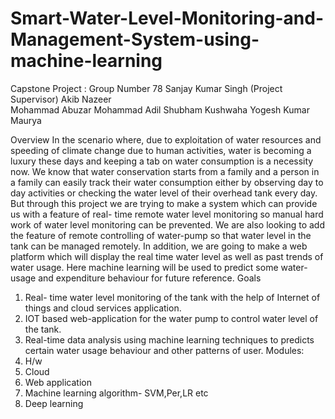 # Smart-Water-Level-Monitoring-and-Management-System-using-machine-learning

Capstone Project : Group Number 78
Sanjay Kumar Singh (Project Supervisor)
Akib Nazeer  
Mohammad Abuzar
Mohammad Adil
Shubham Kushwaha
Yogesh Kumar Maurya

Overview
In the scenario where, due to exploitation of water resources and speeding of climate change due to human activities, water is becoming a luxury these days and keeping a tab on water consumption is a necessity now. We know that water conservation starts from a family and a person in a family can easily track their water consumption either by observing day to day activities or checking the water level of their overhead tank every day.
But through this project we are trying to make a system which can provide us with a feature of real- time remote water level monitoring so manual hard work of water level monitoring can be prevented.
We are also looking to add the feature of remote controlling of water-pump so that water level in the tank can be managed remotely.
In addition, we are going to make a web platform which will display the real time water level as well as past trends of water usage. Here machine learning will be used to predict some water-usage and expenditure behaviour for future reference.
Goals
1.  Real- time water level monitoring of the tank with the help of Internet of things and cloud services application.
2. IOT based web-application for the water pump to control water level of the tank.
3. Real-time data analysis using machine learning techniques to predicts certain water usage behaviour and other patterns of user.
Modules: 
1. H/w
2. Cloud
3. Web application
4. Machine learning algorithm- SVM,Per,LR etc
5. Deep learning 
